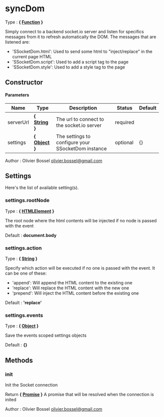 # syncDom

<!-- @namespace: sugar.js.socket.syncDom -->

Type : **{ [Function](https://developer.mozilla.org/fr/docs/Web/JavaScript/Reference/Objets_globaux/Function) }**


Simply connect to a backend socket.io server and listen for specifics messages from it to refresh automatically the DOM.
The messages that are listened are:
- 'SSocketDom.html': Used to send some html to "inject/replace" in the current page HTML
- 'SSocketDom.script': Used to add a script tag to the page
- 'SSocketDom.style': Used to add a style tag to the page


## Constructor


#### Parameters
Name  |  Type  |  Description  |  Status  |  Default
------------  |  ------------  |  ------------  |  ------------  |  ------------
serverUrl  |  **{ [String](https://developer.mozilla.org/fr/docs/Web/JavaScript/Reference/Objets_globaux/String) }**  |  The url to connect to the socket.io server  |  required  |
settings  |  **{ [Object](https://developer.mozilla.org/fr/docs/Web/JavaScript/Reference/Objets_globaux/Object) }**  |  The settings to configure your SSocketDom instance  |  optional  |  {}

Author : Olivier Bossel [olivier.bossel@gmail.com](mailto:olivier.bossel@gmail.com)




## Settings

Here's the list of available setting(s).

### settings.rootNode

<!-- @namespace: sugar.js.class.settings.rootNode -->

Type : **{ [HTMLElement](https://developer.mozilla.org/fr/docs/Web/API/HTMLElement) }**


The root node where the html contents will be injected if no node is passed with the event


Default : **document.body**


### settings.action

<!-- @namespace: sugar.js class.settings.action -->

Type : **{ [String](https://developer.mozilla.org/fr/docs/Web/JavaScript/Reference/Objets_globaux/String) }**


Specify which action will be executed if no one is passed with the event.
It can be one of these:
- 'append': Will append the HTML content to the existing one
- 'replace': Will replace the HTML content with the new one
- 'prepend': Will inject the HTML content before the existing one


Default : **'replace'**


### settings.events

<!-- @namespace: sugar.js.class.settings.events -->

Type : **{ [Object](https://developer.mozilla.org/fr/docs/Web/JavaScript/Reference/Objets_globaux/Object) }**


Save the events scoped settings objects


Default : **{}**



## Methods


### init

Init the Socket connection


Return **{ [Promise](https://developer.mozilla.org/fr/docs/Web/JavaScript/Reference/Objets_globaux/Promise) }** A promise that will be resolved when the connection is inited

Author : Olivier Bossel [olivier.bossel@gmail.com](mailto:olivier.bossel@gmail.com)